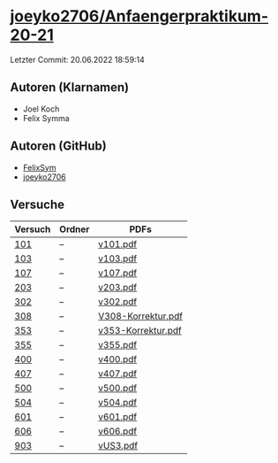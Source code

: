 # [joeyko2706/Anfaengerpraktikum-20-21](https://github.com/joeyko2706/Anfaengerpraktikum-21-22)

Letzter Commit: 20.06.2022 18:59:14

## Autoren (Klarnamen)
- Joel Koch
- Felix Symma

## Autoren (GitHub)
- [FelixSym](https://github.com/FelixSym)
- [joeyko2706](https://github.com/joeyko2706)

## Versuche

|        Versuch         |Ordner|                                                                              PDFs                                                                               |
|------------------------|------|-----------------------------------------------------------------------------------------------------------------------------------------------------------------|
|[101](../../versuch/101)|–     |[v101.pdf](https://docs.google.com/viewer?url=https://raw.githubusercontent.com/joeyko2706/Anfaengerpraktikum-20-21/main/Protokolle/v101.pdf)                    |
|[103](../../versuch/103)|–     |[v103.pdf](https://docs.google.com/viewer?url=https://raw.githubusercontent.com/joeyko2706/Anfaengerpraktikum-20-21/main/Protokolle/v103.pdf)                    |
|[107](../../versuch/107)|–     |[v107.pdf](https://docs.google.com/viewer?url=https://raw.githubusercontent.com/joeyko2706/Anfaengerpraktikum-20-21/main/Protokolle/v107.pdf)                    |
|[203](../../versuch/203)|–     |[v203.pdf](https://docs.google.com/viewer?url=https://raw.githubusercontent.com/joeyko2706/Anfaengerpraktikum-20-21/main/Protokolle/v203.pdf)                    |
|[302](../../versuch/302)|–     |[v302.pdf](https://docs.google.com/viewer?url=https://raw.githubusercontent.com/joeyko2706/Anfaengerpraktikum-20-21/main/Protokolle/v302.pdf)                    |
|[308](../../versuch/308)|–     |[V308-Korrektur.pdf](https://docs.google.com/viewer?url=https://raw.githubusercontent.com/joeyko2706/Anfaengerpraktikum-20-21/main/Protokolle/V308-Korrektur.pdf)|
|[353](../../versuch/353)|–     |[v353-Korrektur.pdf](https://docs.google.com/viewer?url=https://raw.githubusercontent.com/joeyko2706/Anfaengerpraktikum-20-21/main/Protokolle/v353-Korrektur.pdf)|
|[355](../../versuch/355)|–     |[v355.pdf](https://docs.google.com/viewer?url=https://raw.githubusercontent.com/joeyko2706/Anfaengerpraktikum-20-21/main/Protokolle/v355.pdf)                    |
|[400](../../versuch/400)|–     |[v400.pdf](https://docs.google.com/viewer?url=https://raw.githubusercontent.com/joeyko2706/Anfaengerpraktikum-20-21/main/Protokolle/v400.pdf)                    |
|[407](../../versuch/407)|–     |[v407.pdf](https://docs.google.com/viewer?url=https://raw.githubusercontent.com/joeyko2706/Anfaengerpraktikum-20-21/main/Protokolle/v407.pdf)                    |
|[500](../../versuch/500)|–     |[v500.pdf](https://docs.google.com/viewer?url=https://raw.githubusercontent.com/joeyko2706/Anfaengerpraktikum-20-21/main/Protokolle/v500.pdf)                    |
|[504](../../versuch/504)|–     |[v504.pdf](https://docs.google.com/viewer?url=https://raw.githubusercontent.com/joeyko2706/Anfaengerpraktikum-20-21/main/Protokolle/v504.pdf)                    |
|[601](../../versuch/601)|–     |[v601.pdf](https://docs.google.com/viewer?url=https://raw.githubusercontent.com/joeyko2706/Anfaengerpraktikum-20-21/main/Protokolle/v601.pdf)                    |
|[606](../../versuch/606)|–     |[v606.pdf](https://docs.google.com/viewer?url=https://raw.githubusercontent.com/joeyko2706/Anfaengerpraktikum-20-21/main/Protokolle/v606.pdf)                    |
|[903](../../versuch/903)|–     |[vUS3.pdf](https://docs.google.com/viewer?url=https://raw.githubusercontent.com/joeyko2706/Anfaengerpraktikum-20-21/main/Protokolle/vUS3.pdf)                    |
